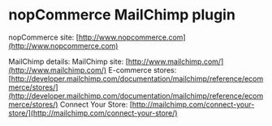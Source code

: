 ﻿nopCommerce MailChimp plugin
===========

nopCommerce site: [http://www.nopcommerce.com](http://www.nopcommerce.com)


MailChimp details:
MailChimp site: [http://www.mailchimp.com/](http://www.mailchimp.com/)
E-commerce stores: [http://developer.mailchimp.com/documentation/mailchimp/reference/ecommerce/stores/](http://developer.mailchimp.com/documentation/mailchimp/reference/ecommerce/stores/)
Connect Your Store: [http://mailchimp.com/connect-your-store/](http://mailchimp.com/connect-your-store/)
